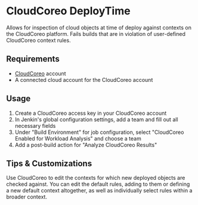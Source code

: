 

# CloudCoreo DeployTime

Allows for inspection of cloud objects at time of deploy against
contexts on the CloudCoreo platform. Fails builds that are in violation
of user-defined CloudCoreo context rules.

## Requirements

-   [CloudCoreo](https://www.cloudcoreo.com/) account
-   A connected cloud account for the CloudCoreo account

## Usage

1.  Create a CloudCoreo access key in your CloudCoreo account
2.  In Jenkin's global configuration settings, add a team and fill out
    all necessary fields
3.  Under "Build Environment" for job configuration, select "CloudCoreo
    Enabled for Workload Analysis" and choose a team
4.  Add a post-build action for "Analyze CloudCoreo Results"

## Tips & Customizations

Use CloudCoreo to edit the contexts for which new deployed objects are
checked against. You can edit the default rules, adding to them or
defining a new default context altogether, as well as individually
select rules within a broader context.
